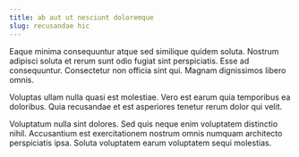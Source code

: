 ```yaml
---
title: ab aut ut nesciunt doloremque
slug: recusandae hic
---
```


Eaque minima consequuntur atque sed similique quidem soluta. Nostrum adipisci soluta et rerum sunt odio fugiat sint perspiciatis. Esse ad consequuntur. Consectetur non officia sint qui. Magnam dignissimos libero omnis.

Voluptas ullam nulla quasi est molestiae. Vero est earum quia temporibus ea doloribus. Quia recusandae et est asperiores tenetur rerum dolor qui velit.

Voluptatum nulla sint dolores. Sed quis neque enim voluptatem distinctio nihil. Accusantium est exercitationem nostrum omnis numquam architecto perspiciatis ipsa. Soluta voluptatem earum voluptatem sequi molestias.
